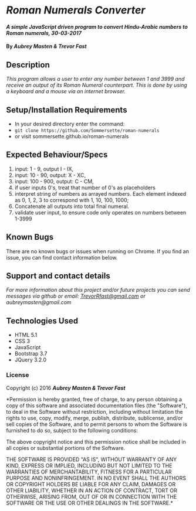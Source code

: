 # _Roman Numerals Converter_

#### _A simple JavaScript driven program to convert Hindu-Arabic numbers to Roman numerals, 30-03-2017_

#### By _**Aubrey Masten & Trevor Fast**_

## Description

_This program allows a user to enter any number between 1 and 3999 and receive an output of its Roman Numeral counterpart. This is done by using a keyboard and a mouse via an internet browser._

## Setup/Installation Requirements

* In your desired directory enter the command:
* `git clone https://github.com/Sommersette/roman-numerals`
* or visit sommersette.github.io/roman-numerals

## Expected Behaviour/Specs

  1. input: 1 - 9, output I - IX,
  2. input: 10 - 90, output: X - XC,
  3. input: 100 - 900, output: C - CM,
  4. if user inputs 0's, treat that number of 0's as placeholders
  5. interpret string of numbers as arrayed numbers. Each element indexed as 0, 1, 2, 3 to correspond with 1, 10, 100, 1000;
  6. Concatenate all outputs into total final numeral.
  7. validate user input, to ensure code only operates on numbers between 1-3999

## Known Bugs

There are no known bugs or issues when running on Chrome. If you find an issue, you can find contact information below.

## Support and contact details

_For more information about this project and/or future projects you can send messages via github or email: TrevorRfast@gmail.com or aubreymasten@gmail.com_

## Technologies Used

* HTML 5.1
* CSS 3
* JavaScript
* Bootstrap 3.7
* JQuery 3.2.0

### License

Copyright (c) 2016 **_Aubrey Masten & Trevor Fast_**

*Permission is hereby granted, free of charge, to any person obtaining a copy of this software and associated documentation files (the "Software"), to deal in the Software without restriction, including without limitation the rights to use, copy, modify, merge, publish, distribute, sublicense, and/or sell copies of the Software, and to permit persons to whom the Software is furnished to do so, subject to the following conditions:

The above copyright notice and this permission notice shall be included in all copies or substantial portions of the Software.

THE SOFTWARE IS PROVIDED "AS IS", WITHOUT WARRANTY OF ANY KIND, EXPRESS OR IMPLIED, INCLUDING BUT NOT LIMITED TO THE WARRANTIES OF MERCHANTABILITY, FITNESS FOR A PARTICULAR PURPOSE AND NONINFRINGEMENT. IN NO EVENT SHALL THE AUTHORS OR COPYRIGHT HOLDERS BE LIABLE FOR ANY CLAIM, DAMAGES OR OTHER LIABILITY, WHETHER IN AN ACTION OF CONTRACT, TORT OR OTHERWISE, ARISING FROM, OUT OF OR IN CONNECTION WITH THE SOFTWARE OR THE USE OR OTHER DEALINGS IN THE SOFTWARE.*
